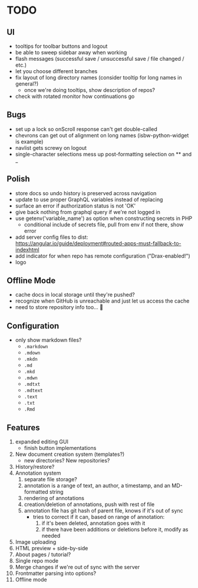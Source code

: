 # TODO

## UI
* tooltips for toolbar buttons and logout
* be able to sweep sidebar away when working
* flash messages (successful save / unsuccessful save / file changed / etc.)
* let you choose different branches
* fix layout of long directory names (consider tooltip for long names in general?)
  * once we're doing tooltips, show description of repos?
* check with rotated monitor how continuations go

## Bugs
* set up a lock so onScroll response can't get double-called
* chevrons can get out of alignment on long names (isbw-python-widget is example)
* navlist gets screwy on logout
* single-character selections mess up post-formatting selection on ** and _

## Polish
* store docs so undo history is preserved across navigation
* update to use proper GraphQL variables instead of replacing
* surface an error if authorization status is not 'OK'
* give back nothing from graphql query if we're not logged in
* use getenv('variable_name') as option when constructing secrets in PHP
    - conditional include of secrets file, pull from env if not there, show error
* add server config files to dist: https://angular.io/guide/deployment#routed-apps-must-fallback-to-indexhtml
* add indicator for when repo has remote configuration ("Drax-enabled!")
* logo

## Offline Mode
* cache docs in local storage until they're pushed? 
* recognize when GitHub is unreachable and just let us access the cache
* need to store repository info too... 😬

## Configuration
* only show markdown files?
  * `.markdown`
  * `.mdown`
  * `.mkdn`
  * `.md`
  * `.mkd`
  * `.mdwn`
  * `.mdtxt`
  * `.mdtext`
  * `.text`
  * `.txt`
  * `.Rmd`

## Features
1. expanded editing GUI
    - finish button implementations
2. New document creation system (templates?)
    - new directories? New repositories? 
3. History/restore? 
4. Annotation system
    1. separate file storage?
    2. annotation is a range of text, an author, a timestamp, and an MD-formatted string
    3. rendering of annotations
    4. creation/deletion of annotations, push with rest of file
    5. annotation file has git hash of parent file, knows if it's out of sync
       - tries to correct if it can, based on range of annotation: 
         1. if it's been deleted, annotation goes with it
         2. if there have been additions or deletions before it, modify as needed
5. Image uploading
6. HTML preview + side-by-side
7. About pages / tutorial?
8. Single repo mode
9. Merge changes if we're out of sync with the server
10. Frontmatter parsing into options? 
11. Offline mode
